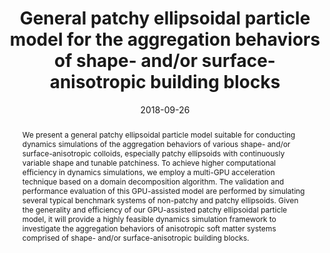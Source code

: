 ---
title: "General patchy ellipsoidal particle model for the aggregation behaviors of shape- and/or surface-anisotropic building blocks"
authors:
- Zhan-Wei Li
- You-Liang Zhu
- Zhong-Yuan Lu
- Zhao-Yan Sun
date: "2018-09-26"
doi: "10.1039/C8SM01631C"
publication_types: ["期刊文章"]
publication: "Soft Matter"
publication_short: "Soft Matter"
abstract: "<!--more-->
We present a general patchy ellipsoidal particle model  suitable for conducting dynamics simulations of the aggregation  behaviors of various shape- and/or surface-anisotropic colloids,  especially patchy ellipsoids with continuously variable shape and  tunable patchiness. To achieve higher computational efficiency in  dynamics simulations, we employ a multi-GPU acceleration technique based  on a domain decomposition algorithm. The validation and performance  evaluation of this GPU-assisted model are performed by simulating  several typical benchmark systems of non-patchy and patchy ellipsoids.  Given the generality and efficiency of our GPU-assisted patchy  ellipsoidal particle model, it will provide a highly feasible dynamics  simulation framework to investigate the aggregation behaviors of  anisotropic soft matter systems comprised of shape- and/or  surface-anisotropic building blocks."
url_pdf: "https://pubs.rsc.org/en/content/articlelanding/2018/sm/c8sm01631c"
---